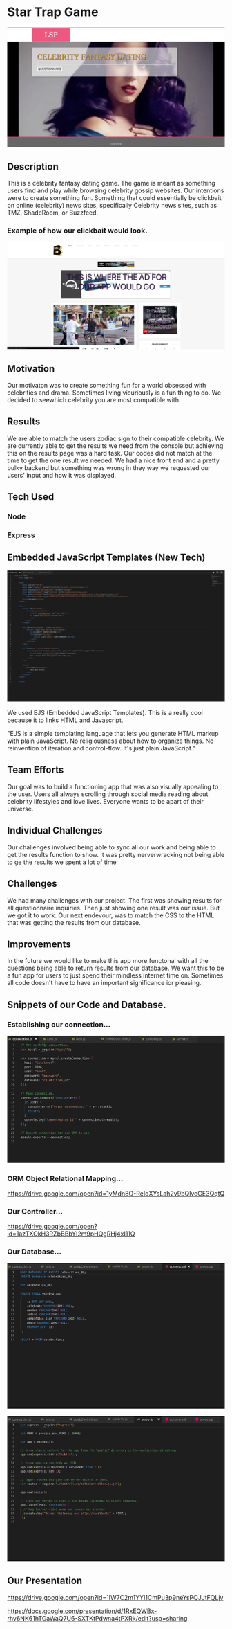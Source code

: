 # Star Trap Game

![Home Page](media/homepage2.png)


## Description
    
This is a celebrity fantasy dating game. The game is meant as something users find and play while browsing celebrity gossip websites. Our intentions were to create something fun. Something that could essentially be clickbait on online (celebrity) news sites, specifically Celebrity news sites, such as TMZ, ShadeRoom, or Buzzfeed.

### Example of how our clickbait would look.

![example](media/lbscott_screenshot_wad.jpg)

## Motivation
    
Our motivaton was to create something fun for a world obsessed with celebrities and drama. Sometimes living vicuriously is a fun thing to do. We decided to seewhich celebrity you are most compatible with. 
    
## Results

We are able to match the users zodiac sign to their compatible celebrity. We are currently able to get the results we need from the console but achieving this on the results page was a hard task. Our codes did not match at the time to get the one result we needed. We had a nice front end and a pretty bulky backend but something was wrong in they way we requested our users' input and how it was displayed.

## Tech Used

### Node 
### Express

## Embedded JavaScript Templates (New Tech)

![](media/ejsindex.png)

We used EJS (Embedded JavaScript Templates). This is a really cool because it to links HTML and Javascript.

"EJS is a simple templating language that lets you generate HTML markup with plain JavaScript. No religiousness about how to organize things. No reinvention of iteration and control-flow. It's just plain JavaScript."


## Team Efforts
    
Our goal was to build a functioning app that was also visually appealing to the user. Users all always scrolling through social media reading about celebrity lifestyles and love lives. Everyone wants to be apart of their universe.


## Individual Challenges

Our challenges involved being able to sync all our work and being able to get the results function to show. It was pretty nerverwracking not being able to ge the results we spent a lot of time 


## Challenges

We had many challenges with our project. The first was showing results for all questionnaire inquiries. Then just showing one result was our issue. But we got it to work. Our next endevour, was to match the CSS to the HTML that was getting the results from our database.
    
## Improvements
    
In the future we would like to make this app more functonal with all the questions being able to return results from our database. We want this to be a fun app for users to just spend their mindless  internet time on. Sometimes all code doesn't have to have an important significance ior pleasing.


## Snippets of our Code and Database.

### Establishing our connection...

![connection.js](media/connectionpic.png)

### ORM Object Relational Mapping...

https://drive.google.com/open?id=1yMdn8O-ReIdXYsLah2v9bQlvoGE3QqtQ

### Our Controller...

https://drive.google.com/open?id=1azTXOkH3RZbBBbYI2m9pHQgRHj4xI11Q

### Our Database...

![MySQL](media/schema.png)

![server](media/serverpic.png)


## Our Presentation

https://drive.google.com/open?id=1IW7C2m1YYI1CmPu3p9neYsPQJJtFQLjv

https://docs.google.com/presentation/d/1RxEQWBx-rhv6NK61hTGaWaQ7U6-SXTKtPdwna4tPXRk/edit?usp=sharing

